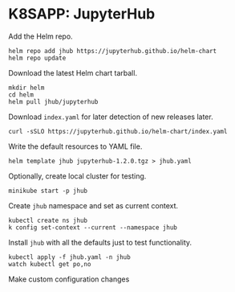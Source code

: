 # K8SAPP: JupyterHub

Add the Helm repo.

```
helm repo add jhub https://jupyterhub.github.io/helm-chart
helm repo update
```

Download the latest Helm chart tarball.

```
mkdir helm
cd helm
helm pull jhub/jupyterhub
```

Download `index.yaml` for later detection of new releases later.

```
curl -sSLO https://jupyterhub.github.io/helm-chart/index.yaml
```

Write the default resources to YAML file.

```
helm template jhub jupyterhub-1.2.0.tgz > jhub.yaml
```

Optionally, create local cluster for testing.

```
minikube start -p jhub
```

Create `jhub` namespace and set as current context. 

```
kubectl create ns jhub
k config set-context --current --namespace jhub
```

Install `jhub` with all the defaults just to test functionality.

```
kubectl apply -f jhub.yaml -n jhub
watch kubectl get po,no
```

Make custom configuration changes
